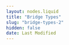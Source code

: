 ```yaml
---
layout: nodes.liquid
title: "Bridge Types"
slug: "bridge-types-2"
hidden: false
date: Last Modified
---
```


